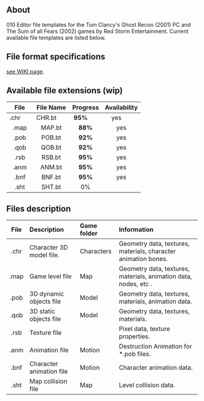 ## About

010 Editor file templates for the Tom Clancy's Ghost Recon (2001) PC and The Sum of all Fears (2002) games by Red Storm Entertainment. Current available file templates are listed below.

## File format specifications

[see WIKI page](https://github.com/AlexKimov/010Editor-Templates-GR/wiki).

## Available file extensions (wip)

| File         | File Name     | Progress     | Availability  |
| :----------: | :-----------: | :----------: | :--------: |
| .chr        | CHR.bt        | **95%**      | yes        |
| .map        | MAP.bt        | **88%**          | yes        |
| .pob        | POB.bt        | **92%**          | yes        |
| .qob        | QOB.bt        | **92%**      | yes        |
| .rsb        | RSB.bt        | **95%**      | yes        |
| .anm        | ANM.bt        | **95%**      | yes        |
| .bnf        | BNF.bt        | **95%**      | yes        |
| .sht        | SHT.bt        | 0%           |          | 

## Files description

| File          | Description              | Game folder | Information | 
| :-----------: | :----------------------- | :-- | :----------------------------------------------------------------------- |
| .chr         | Character 3D model file. | Characters | Geometry data, textures, materials, character animation bones.           | 
| .map         | Game level file          | Map | Geometry data, textures, materials, animation data, nodes, etc .|
| .pob         | 3D dynamic objects file  | Model | Geometry data, textures, materials, animation data.                           |
| .qob         | 3D static objects file   | Model | Geometry data, textures, materials.                                      |
| .rsb         | Texture file             |  | Pixel data, texture properties.                                          |
| .anm         | Animation file           | Motion | Destruction Animation for *.pob files.                                   |
| .bnf         | Character animation file | Motion | Character animation data.                                                |
| .sht         | Map collision file       | Map | Level collision data.                                                    |
